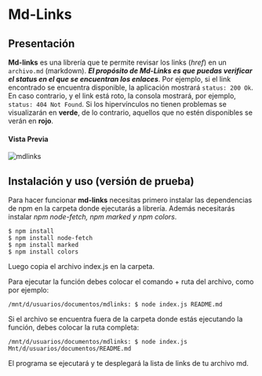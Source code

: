 # Md-Links

## Presentación

**Md-links** es una librería que te permite revisar los links (*href*) en un `archivo.md` (markdown). **_El propósito de Md-Links es que puedas verificar el status en el que se encuentran los enlaces_**. Por ejemplo, si el link encontrado se encuentra disponible, la aplicación mostrará `status: 200 Ok`. En caso contrario, y el link está roto, la consola mostrará, por ejemplo, `status: 404 Not Found`.
Si los hipervínculos no tienen problemas se visualizarán en **verde**, de lo contrario, aquellos que no estén disponibles se verán en **rojo**.

#### Vista Previa
![mdlinks](https://i.imgur.com/Dm8VQx2.png)


## Instalación y uso (versión de prueba)

Para hacer funcionar **md-links** necesitas primero instalar las dependencias de npm en la carpeta donde ejecutarás a librería. Además necesitarás instalar *npm node-fetch, npm marked y npm colors*.

`$ npm install`  
`$ npm install node-fetch`  
`$ npm install marked`  
`$ npm install colors`  

Luego copia el archivo index.js en la carpeta.  

Para ejecutar la función debes colocar el comando + ruta del archivo, como por ejemplo:  

`/mnt/d/usuarios/documentos/mdlinks: $ node index.js README.md`  

Si el archivo se encuentra fuera de la carpeta donde estás ejecutando la función, debes colocar la ruta completa:  

`/mnt/d/usuarios/documentos/mdlinks: $ node index.js Mnt/d/usuarios/documentos/README.md`  

El programa se ejecutará y te desplegará la lista de links de tu archivo md.  
